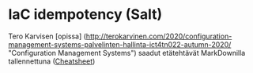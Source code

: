 # IaC idempotency (Salt)
Tero Karvisen [opissa]
(http://terokarvinen.com/2020/configuration-management-systems-palvelinten-hallinta-ict4tn022-autumn-2020/ "Configuration Management Systems")
saadut etätehtävät MarkDownilla tallennettuna ([Cheatsheet](https://github.com/adam-p/markdown-here/wiki/Markdown-Cheatsheet))